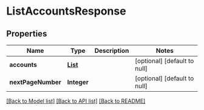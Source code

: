 # ListAccountsResponse
## Properties

| Name | Type | Description | Notes |
|------------ | ------------- | ------------- | -------------|
| **accounts** | [**List**](Account.md) |  | [optional] [default to null] |
| **nextPageNumber** | **Integer** |  | [optional] [default to null] |

[[Back to Model list]](../README.md#documentation-for-models) [[Back to API list]](../README.md#documentation-for-api-endpoints) [[Back to README]](../README.md)


